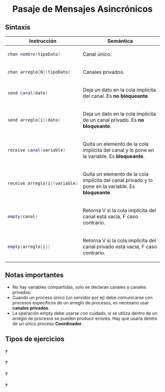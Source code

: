 <h1 align="center">Pasaje de Mensajes Asincrónicos</h1>

## Sintaxis

<table>
  <thead>
    <tr>
      <th>Instrucción</th>
      <th>Semántica</th>
    </tr>
  </thead>
<tr><td>

```cs
chan nombre(tipoDato)
```

</td><td>

Canal único.

<tr><td>

```cs
chan arreglo[N](tipoDato)
```

</td><td>

Canales privados.

<tr><td>

```cs
send canal(dato)
```

</td><td>

Deja un dato en la cola implícita del canal. Es **no bloqueante**.

<tr><td>

```cs
send arreglo[i](dato)
```

</td><td>

Deja un dato en la cola implícita de un canal privado. Es **no bloqueante**.

<tr><td>

```cs
receive canal(variable)
```

</td><td>

Quita un elemento de la cola implícita del canal y lo pone en la variable. Es **bloqueante**.

<tr><td>

```cs
receive arreglo[i](variable)
```

</td><td>

Quita un elemento de la cola implícita del canal privado y lo pone en la variable. Es **bloqueante**.

<tr><td>

```cs
empty(canal)
```

</td><td>

Retorna V si la cola implícita del canal está vacía, F caso contrario.

<tr><td>

```cs
empty(arreglo[i])
```

</td><td>

Retorna V si la cola implícita del canal privado está vacía, F caso contrario.

</table>

## Notas importantes

-   No hay variables compartidas, solo se declaran canales o canales privados.
-   Cuando un proceso único (un servidor por ej) debe comunicarse con procesos especificos de un arreglo de procesos, es necesario usar **canales privados**.
-   La operación empty debe usarse con cuidado, si se utiliza dentro de un arreglo de procesos se pueden producir errores. Hay que usarla dentro de un único proceso **Coordinador**.

## Tipos de ejercicios

#### ?

#### ?

#### ?

#### ?

